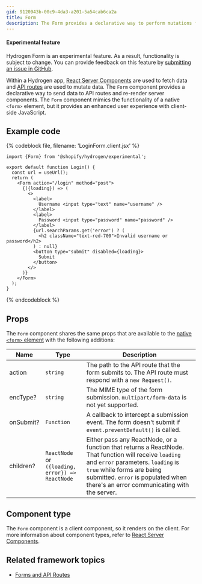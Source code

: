 ```yaml
---
gid: 9120943b-00c9-4da3-a201-5a54cab6ca2a
title: Form
description: The Form provides a declarative way to perform mutations for creating, updating, and deleting data
---
```


<aside class="note beta">
<h4>Experimental feature</h4>

<p>Hydrogen Form is an experimental feature. As a result, functionality is subject to change. You can provide feedback on this feature by <a href="https://github.com/Shopify/hydrogen/issues">submitting an issue in GitHub</a>.</p>

</aside>

Within a Hydrogen app, [React Server Components](https://shopify.dev/custom-storefronts/hydrogen/framework/work-with-rsc#fetching-data-on-the-server) are used to fetch data and [API routes](https://shopify.dev/custom-storefronts/hydrogen/framework/routes#api-routes) are used to mutate data. The `Form` component provides a declarative way to send data to API routes and re-render server components. The `Form` component mimics the functionality of a native `<form>` element, but it provides an enhanced user experience with client-side JavaScript.

## Example code

{% codeblock file, filename: 'LoginForm.client.jsx' %}

```tsx
import {Form} from '@shopify/hydrogen/experimental';

export default function Login() {
  const url = useUrl();
  return (
    <Form action="/login" method="post">
      {({loading}) => (
        <>
          <label>
            Username <input type="text" name="username" />
          </label>
          <label>
            Password <input type="password" name="password" />
          </label>
          {url.searchParams.get('error') ? (
            <h2 className="text-red-700">Invalid username or password</h2>
          ) : null}
          <button type="submit" disabled={loading}>
            Submit
          </button>
        </>
      )}
    </Form>
  );
}
```

{% endcodeblock %}

## Props

The `Form` component shares the same props that are available to the [native `<form>` element](https://developer.mozilla.org/en-US/docs/Web/HTML/Element/form) with the following additions:

| Name      | Type                                                                   | Description                                                                                                                                                                                                                                                            |
| --------- | ---------------------------------------------------------------------- | ---------------------------------------------------------------------------------------------------------------------------------------------------------------------------------------------------------------------------------------------------------------------- |
| action    | <code>string</code>                                                    | The path to the API route that the form submits to. The API route must respond with a `new Request()`.                                                                                                                                                      |
| encType?  | <code>string</code>                                                    | The MIME type of the form submission. `multipart/form-data` is not yet supported.                                                                                                                                                                                    |
| onSubmit? | <code>Function</code>                                                  | A callback to intercept a submission event. The form doesn't submit if `event.preventDefault()` is called.                                                                                                                                                   |
| children? | <code>ReactNode</code> or <code>({loading, error}) => ReactNode</code> | Either pass any ReactNode, or a function that returns a ReactNode. That function will receive `loading` and `error` parameters. `loading` is `true` while forms are being submitted. `error` is populated when there's an error communicating with the server. |

## Component type

The `Form` component is a client component, so it renders on the client. For more information about component types, refer to [React Server Components](https://shopify.dev/custom-storefronts/hydrogen/framework/react-server-components).

## Related framework topics

- [Forms and API Routes](https://shopify.dev/custom-storefronts/hydrogen/framework/routes#concatenating-requests)
